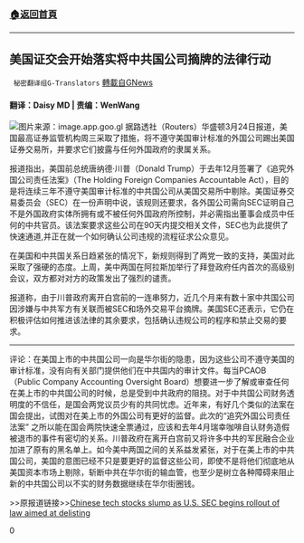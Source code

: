 ###  [:house:返回首頁](https://github.com/ourhimalayas/txt)
---

## 美国证交会开始落实将中共国公司摘牌的法律行动
` 秘密翻译组G-Translators` [轉載自GNews](https://gnews.org/zh-hans/1018420/)

#### 翻译：Daisy MD | 责编：WenWang
![]()![](https://gnews.org/wp-content/uploads/2021/03/capture-14-44.jpg)图片来源：image.app.goo.gl
据路透社（Routers）华盛顿3月24日报道，美国最高证券监管机构周三采取了措施，将不遵守美国审计标准的外国公司踢出美国证券交易所，并要求它们披露与任何外国政府的隶属关系。

报道指出，美国前总统唐纳德·川普（Donald Trump）于去年12月签署了《追究外国公司责任法案》（The Holding Foreign Companies Accountable Act），目的是将连续三年不遵守美国审计标准的中共国公司从美国交易所中剔除。美国证券交易委员会（SEC）在一份声明中说，该规则还要求，各外国公司需向SEC证明自己不是外国政府实体所拥有或不被任何外国政府所控制，并必需指出董事会成员中任何的中共官员。该法案要求这些公司在90天内提交相关文件，SEC也为此提供了快速通道,并正在就一个如何确认公司违规的流程征求公众意见。

在美国和中共国关系日趋紧张的情况下，新规则得到了两党一致的支持，美国对此采取了强硬的态度。上周，美中两国在阿拉斯加举行了拜登政府任内首次的高级别会议，双方都对对方的政策发出了强烈的谴责。

报道称，由于川普政府离开白宫前的一连串努力，近几个月来有数十家中共国公司因涉嫌与中共军方有关联而被SEC和场外交易平台摘牌。美国SEC还表示，它仍在积极评估如何推进该法律的其余要求，包括确认违规公司的程序和禁止交易的要求。

* * *

评论：在美国上市的中共国公司一向是华尔街的隐患，因为这些公司不遵守美国的审计标准，没有向有关部门提供他们在中共国内的审计文件。每当PCAOB（Public Company Accounting Oversight Board）想要进一步了解或审查任何在美上市的中共国公司的时候，总是受到中共政府的阻挠。对于中共国公司财务透明度的不信任，是国会两党议员少有的共同忧虑。近年来，有好几个类似的法案在国会提出，试图对在美上市的外国公司有更好的监督。此次的“追究外国公司责任法案” 之所以能在国会两院快速全票通过，应该和去年4月瑞幸咖啡自认财务造假被退市的事件有密切的关系。川普政府在离开白宫前又将许多中共的军民融合企业加进了原有的黑名单上。如今美中两国之间的关系益发紧张，对于在美上市的中共国公司，美国的意图已经不只是要更好的监督这些公司，即使不是将他们彻底地从美国资本市场上剔除，斩断中共在华尔街的输血管，也至少是树立各种障碍来阻止新的中共国公司以不实的财务数据继续在华尔街圈钱。

&gt;&gt;原报道链接&gt;&gt;[Chinese tech stocks slump as U.S. SEC begins rollout of law aimed at delisting](https://www.reuters.com/article/us-usa-sec-foreigncompanies-idUSKBN2BG2AI)

0
